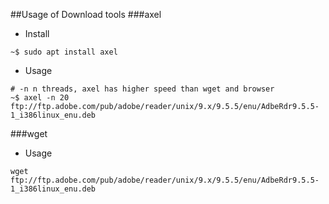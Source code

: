 ##Usage of Download tools
###axel

- Install
```
~$ sudo apt install axel
```
- Usage
```
# -n n threads, axel has higher speed than wget and browser
~$ axel -n 20 ftp://ftp.adobe.com/pub/adobe/reader/unix/9.x/9.5.5/enu/AdbeRdr9.5.5-1_i386linux_enu.deb 
```


###wget
- Usage
```
wget ftp://ftp.adobe.com/pub/adobe/reader/unix/9.x/9.5.5/enu/AdbeRdr9.5.5-1_i386linux_enu.deb
```

